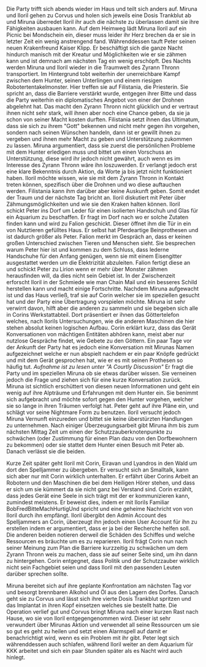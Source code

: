 Die Party trifft sich abends wieder im Haus und teilt sich anders auf.
Miruna und Iloril gehen zu Corvus und holen sich jeweils eine Dosis Trankblut ab und Miruna überredet Iloril ihr auch die nächste zu überlassen damit sie ihre Fähigkeiten ausbauen kann. Auf dem Heimweg lädt Miruna Iloril auf ein Picnic bei Mondschein ein, dieser muss leider ihr Herz brechen da er sie in letzter Zeit ein wenig anstrengend fand.
Währenddessen tauft Peter seinen neuen Krakenfreund Kaiser Klipp. Er beschäftigt sich die ganze Nacht hindurch manisch mit der Kreatur und Möglichkeiten wie er sie zähmen kann und ist demnach am nächsten Tag ein wenig erschöpft.
Des Nachts werden Miruna und Iloril wieder in die Traumwelt des Zyrann Thronn transportiert. Im Hintergrund tobt weiterhin der unerreichbare Kampf zwischen dem Hunter, seinen Unterlingen und einem riesigen Robotertentakelmonster.
Hier treffen sie auf Filistania, die Priesterin. Sie spricht an, dass die Barriere verstärkt wurde, entgegen ihrer Bitte und dass die Party weiterhin ein diplomatisches Angebot von einer der Drohnen abgelehnt hat. Das macht den Zyrann Thronn nicht glücklich und er vertraut ihnen nicht sehr stark, will ihnen aber noch eine Chance geben, da sie ja schon von seiner Macht kosten durften. Filistania setzt ihnen das Ultimatum, dass sie sich zu ihrem "Gott" bekennen und nicht mehr gegen ihn vorgehen, sondern nach seinen Wünschen handeln, dann ist er gewillt ihnen zu vergeben und ihnen mehr Macht zu geben und Unterstützung zukommen zu lassen.
Miruna argumentiert, dass sie zuerst die persönlichen Probleme mit dem Hunter erledigen muss und bittet um einen Vorschuss an Unterstützung, diese wird ihr jedoch nicht gewährt, auch wenn es im Interesse des Zyrann Thronn wäre ihn loszuwerden. Er verlangt jedoch erst eine klare Bekenntnis durch Aktion, da Worte ja bis jetzt nicht funktioniert haben.
Iloril möchte wissen, wie sie mit dem Zyrann Thronn in Kontakt treten können, spezifisch über die Drohnen und wo diese auftauchen werden. Filistania kann ihm darüber aber keine Auskunft geben.
Somit endet der Traum und der nächste Tag bricht an.
Iloril diskutiert mit Peter über Zähmungsmöglichkeiten und wie sie den Kraken halten können. Iloril schickt Peter ins Dorf um Leder für einen isolierten Handschuh und Glas für ein Aquarium zu beschaffen. Er fragt im Dorf nach wo er solche Zutaten finden kann und wird zu Falion geschickt.
Dieser öffnet ihm die Tür in ein von Nutztieren gefülltes Haus. Er selbst hat Pferdeartige Beinprothesen und ist dadurch größer als Peter. Falion merkt im Gespräch an, dass er keinen großen Unterschied zwischen Tieren und Menschen sieht. Sie besprechen warum Peter hier ist und kommen zu dem Schluss, dass lederne Handschuhe für den Anfang genügen, wenn sie mit einem Eisengitter ausgestattet werden um die Elektrizität abzuleiten. Falion fertigt diese an und schickt Peter zu Lirion wenn er mehr über Monster zähmen herausfinden will, da dies nicht sein Gebiet ist.
In der Zwischenzeit erforscht Iloril in der Schmiede wie man Chain Mail und ein besseres Schild herstellen kann und macht einige Fortschritte.
Nachdem Miruna aufgewacht ist und das Haus verließ, traf sie auf Corin welcher sie im speziellen gesucht hat und der Party eine Übertragung vorspielen möchte. Miruna ist sehr verwirrt davon, hilft aber die anderen zu sammeln und sie begeben sich alle in Corins Werkstattabteil. Dort präsentiert er ihnen das Göttertelefon welches, nach Ilorils Untersuchungen, wie die anderen Maschinen die hier stehen absolut keinen logischen Aufbau. 
Corin erklärt kurz, dass das Gerät Konversationen von mächtigen Entitäten abhören kann, meist aber nur nutzlose Gespräche findet, wie Gebete zu den Göttern. Ein paar Tage vor der Ankunft der Party hat es jedoch eine Konversation mit Mirunas Namen aufgezeichnet welche er nun abspielt nachdem er ein paar Knöpfe gedrückt und mit dem Gerät gesprochen hat, wie er es mit seinen Prothesen so häufig tut.
_Aufnahme ist zu lesen unter "A Courtly Discussion"_
Er fragt die Party und im speziellen Miruna ob sie etwas darüber wissen. Sie verneinen jedoch die Frage und ziehen sich für eine kurze Konversation zurück.
Miruna ist sichtlich erschüttert von diesen neuen Informationen und geht ein wenig auf ihre Alpträume und Erfahrungen mit dem Hunter ein. Sie benimmt sich aufgebracht und möchte sofort gegen den Hunter vorgehen, welcher sie so lange in ihren Träumen verfolgt hat. Peter geht auf ihre Pläne ein, und schlägt vor seine Nightmare Form zu benutzen. Iloril versucht jedoch Miruna Vernunft einzureden und bittet sie keine überstürzten Handlungen zu unternehmen. Nach einiger Überzeugungsarbeit gibt Miruna ihm bis zum nächsten Mittag Zeit um einen der Schutzzauberknotenpunkte zu schwächen (oder Zustimmung für einen Plan dazu von den Dorfbewohnern zu bekommen) oder sie stattet dem Hunter einen Besuch mit Peter ab. Danach verlässt sie die beiden.

Kurze Zeit später geht Iloril mit Corin, Eiravan und Lyandros in den Wald um dort den Spelljammer zu übergeben. Er versucht sich an Smalltalk, kann sich aber nur mit Corin wirklich unterhalten. Er erfährt über Corins Arbeit an Robotern und den Maschinen die bei dem Heiligen Hörer stehen, und dass er sich um sie kümmert da sie nicht ganz bei Verstand sind. Corin erzählt, dass jedes Gerät eine Seele in sich trägt mit der er kommunizieren kann, zumindest meistens. Er beweist dies, indem er mit Ilorils Familiar BobFredBitteMachHurtigUnd spricht und eine geheime Nachricht von von Iloril durch ihn empfängt.
Iloril übergibt den Admin Account des Spelljammers an Corin, überzeugt ihn jedoch einen User Account für ihn zu erstellen indem er argumentiert, dass er ja bei der Recherche helfen soll. 
Die anderen beiden notieren derweil die Schäden des Schiffes und welche Ressourcen es bräuchte um es zu reparieren.
Iloril frägt Corin nun nach seiner Meinung zum Plan die Barriere kurzzeitig zu schwächen um dem Zyrann Thronn weis zu machen, dass sie auf seiner Seite sind, um ihn dann zu hintergehen. Corin entgegnet, dass Politik und der Schutzzauber wirklich nicht sein Fachgebiet seien und dass Iloril mit den passenden Leuten darüber sprechen sollte.

Miruna bereitet sich auf ihre geplante Konfrontation am nächsten Tag vor und besorgt brennbaren Alkohol und Öl aus den Lagern des Dorfes. Danach geht sie zu Corvus und lässt sich ihre vierte Dosis Trankblut spritzen und das Implantat in ihren Kopf einsetzen welches sie bestellt hatte. Die Operation verlief gut und Corvus bringt Miruna nach einer kurzen Rast nach Hause, wo sie von Iloril entgegengenommen wird. Dieser ist sehr verwundert über Mirunas Aktion und verwendet all seine Ressourcen um sie so gut es geht zu heilen und setzt einen Alarmspell auf damit er benachrichtigt wird, wenn es ein Problem mit ihr gibt.
Peter legt sich währenddessen auch schlafen, während Iloril weiter an dem Aquarium für KKK arbeitet und sich ein paar Stunden später als es Nacht wird auch hinlegt.
